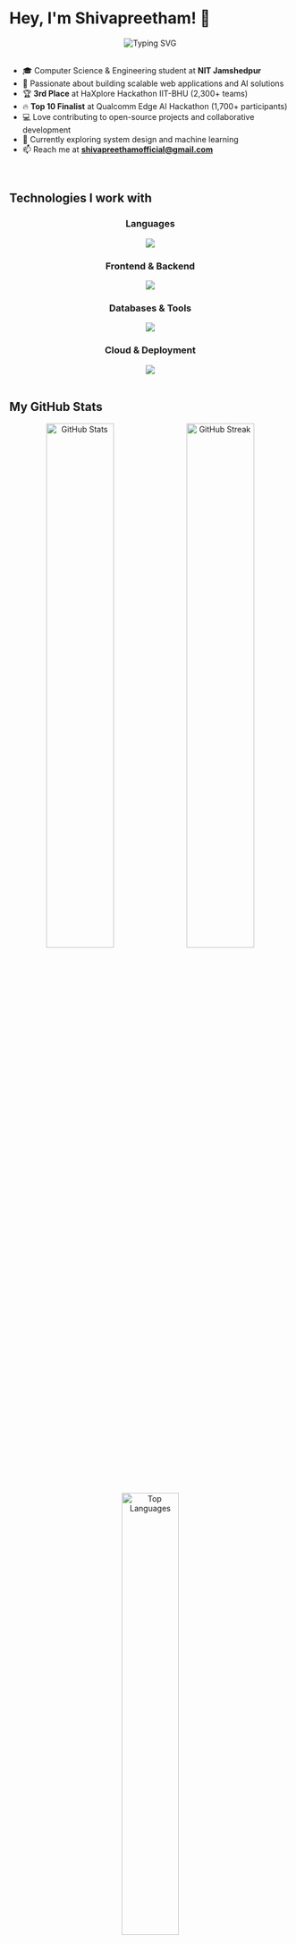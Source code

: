 # Hey, I'm Shivapreetham! 👋

<div align="center">
  <img src="https://readme-typing-svg.herokuapp.com?font=Fira+Code&pause=1000&color=00D8FF&center=true&vCenter=true&width=500&lines=Full+Stack+Developer;AI+Enthusiast;NIT+Jamshedpur+CSE;Problem+Solver" alt="Typing SVG" />
</div>

<br/>

- 🎓 Computer Science & Engineering student at **NIT Jamshedpur**
- 🚀 Passionate about building scalable web applications and AI solutions
- 🏆 **3rd Place** at HaXplore Hackathon IIT-BHU (2,300+ teams)
- 🔥 **Top 10 Finalist** at Qualcomm Edge AI Hackathon (1,700+ participants)
- 💻 Love contributing to open-source projects and collaborative development
- 🌱 Currently exploring system design and machine learning
- 📫 Reach me at **shivapreethamofficial@gmail.com**

<br/>

## Technologies I work with

<div align="center">

### Languages
<a href="https://skillicons.dev">
  <img src="https://skillicons.dev/icons?i=python,java,js,ts,c,cpp" />
</a>

### Frontend & Backend
<a href="https://skillicons.dev">
  <img src="https://skillicons.dev/icons?i=react,nextjs,nodejs,express,tailwind,html,css" />
</a>

### Databases & Tools
<a href="https://skillicons.dev">
  <img src="https://skillicons.dev/icons?i=mongodb,mysql,postgresql,prisma,git,github,vscode,postman" />
</a>

### Cloud & Deployment
<a href="https://skillicons.dev">
  <img src="https://skillicons.dev/icons?i=vercel,netlify,supabase,firebase" />
</a>

</div>

<br/>

## My GitHub Stats

<div align="center">
  <img src="https://github-readme-stats.vercel.app/api?username=shivapreetham&show_icons=true&theme=radical&include_all_commits=true&count_private=true" alt="GitHub Stats" width="49%" />
  <img src="https://github-readme-streak-stats.herokuapp.com/?user=shivapreetham&theme=radical" alt="GitHub Streak" width="49%" />
</div>

<div align="center">
  <img src="https://github-readme-stats.vercel.app/api/top-langs/?username=shivapreetham&layout=compact&theme=radical" alt="Top Languages" width="45%" />
</div>

<br/>

<div align="center">
  <img src="https://github-readme-activity-graph.vercel.app/graph?username=shivapreetham&theme=react-dark&bg_color=20232a&hide_border=true" alt="Activity Graph" width="100%" />
</div>

<br/>

<div align="center">
  <img src="https://komarev.com/ghpvc/?username=shivapreetham&style=for-the-badge&color=0e75b6" alt="Profile Views" />
</div>

<br/>

<div align="center">
  <img src="https://media.giphy.com/media/L1R1tvI9svkIWwpVYr/giphy.gif" alt="Coding" width="300px" />
  <br/>
  <em>Me coding through the night ☕</em>
</div>

<br/>

<div align="center">

### Let's Connect!

<a href="https://linkedin.com/in/shivapreetham">
  <img src="https://img.shields.io/badge/LinkedIn-0077B5?style=for-the-badge&logo=linkedin&logoColor=white" alt="LinkedIn" />
</a>
<a href="https://twitter.com/shivapreetham">
  <img src="https://img.shields.io/badge/Twitter-1DA1F2?style=for-the-badge&logo=twitter&logoColor=white" alt="Twitter" />
</a>
<a href="mailto:shivapreethamofficial@gmail.com">
  <img src="https://img.shields.io/badge/Email-D14836?style=for-the-badge&logo=gmail&logoColor=white" alt="Email" />
</a>

</div>
